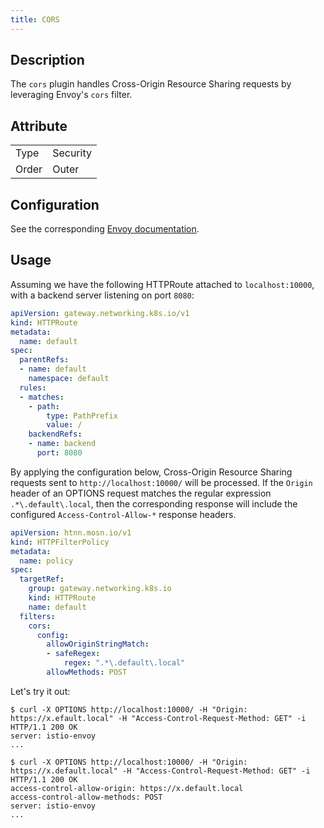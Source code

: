 ```yaml
---
title: CORS
---
```


## Description

The `cors` plugin handles Cross-Origin Resource Sharing requests by leveraging Envoy's `cors` filter.

## Attribute

|       |          |
|-------|----------|
| Type  | Security |
| Order | Outer    |

## Configuration

See the corresponding [Envoy documentation](https://www.envoyproxy.io/docs/envoy/v1.29.2/configuration/http/http_filters/cors_filter).

## Usage

Assuming we have the following HTTPRoute attached to `localhost:10000`, with a backend server listening on port `8080`:

```yaml
apiVersion: gateway.networking.k8s.io/v1
kind: HTTPRoute
metadata:
  name: default
spec:
  parentRefs:
  - name: default
    namespace: default
  rules:
  - matches:
    - path:
        type: PathPrefix
        value: /
    backendRefs:
    - name: backend
      port: 8080
```

By applying the configuration below, Cross-Origin Resource Sharing requests sent to `http://localhost:10000/` will be processed. If the `Origin` header of an OPTIONS request matches the regular expression `.*\.default\.local`, then the corresponding response will include the configured `Access-Control-Allow-*` response headers.

```yaml
apiVersion: htnn.mosn.io/v1
kind: HTTPFilterPolicy
metadata:
  name: policy
spec:
  targetRef:
    group: gateway.networking.k8s.io
    kind: HTTPRoute
    name: default
  filters:
    cors:
      config:
        allowOriginStringMatch:
        - safeRegex:
            regex: ".*\.default\.local"
        allowMethods: POST
```

Let's try it out:

```
$ curl -X OPTIONS http://localhost:10000/ -H "Origin: https://x.efault.local" -H "Access-Control-Request-Method: GET" -i
HTTP/1.1 200 OK
server: istio-envoy
...

$ curl -X OPTIONS http://localhost:10000/ -H "Origin: https://x.default.local" -H "Access-Control-Request-Method: GET" -i
HTTP/1.1 200 OK
access-control-allow-origin: https://x.default.local
access-control-allow-methods: POST
server: istio-envoy
...
```
